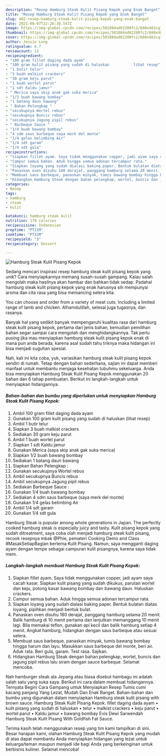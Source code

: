 ```yaml
---
description: "Resep Hamburg Steak Kulit Pisang Kepok yang Enak Banget"
title: "Resep Hamburg Steak Kulit Pisang Kepok yang Enak Banget"
slug: 402-resep-hamburg-steak-kulit-pisang-kepok-yang-enak-banget
date: 2021-08-07T22:26:38.547Z
image: https://img-global.cpcdn.com/recipes/501084ad62200fc2/680x482cq70/hamburg-steak-kulit-pisang-kepok-foto-resep-utama.jpg
thumbnail: https://img-global.cpcdn.com/recipes/501084ad62200fc2/680x482cq70/hamburg-steak-kulit-pisang-kepok-foto-resep-utama.jpg
cover: https://img-global.cpcdn.com/recipes/501084ad62200fc2/680x482cq70/hamburg-steak-kulit-pisang-kepok-foto-resep-utama.jpg
author: Jessie Long
ratingvalue: 4.7
reviewcount: 12
recipeingredient:
- "100 gram fillet daging dada ayam"
- "100 gram kulit pisang yang sudah di haluskan           lihat resep"
- "1 butir telur"
- "3 buah malkist crackers"
- "30 gram keju parut"
- "1 buah wortel parut"
- "1 sdt Kaldu jamur"
- " Merica saya skip anak gak suka merica"
- "1/2 buah bawang bombay"
- "1 batang daun bawang"
- " Bahan Pelengkap "
- "secukupnya Wortel rebus"
- "secukupnya Buncis rebus"
- "secukupnya Jagung pipil rebus"
- " Barbeque Sauce "
- "1/4 buah bawang bombay"
- "4 sdm saus barbeque saya merk del monte"
- "1/4 gelas belimbing Air"
- "1/4 sdt garam"
- "1/4 sdt gula"
recipeinstructions:
- "Siapkan fillet ayam. Saya tidak menggunakan copper, jadi ayam saya cacah kasar. Siapkan kulit pisang yang sudah dikukus, parutan wortel dan keju, potong kasar bawang bombay dan bawang daun. Haluskan crackers."
- "Campur semua bahan. Aduk hingga semua adonan tercampur rata."
- "Siapkan loyang yang sudah dialasi baking paper. Bentuk bulatan diatas loyang, pipihkan menjadi bentuk bulat."
- "Panaskan oven disuhu 180 derajat, panggang hamburg selama 20 menit. Balik hamburg di 10 menit pertama dan lanjutkan memanggang 10 menit lagi. Bila memakai teflon, gunakan api kecil dan balik hamburg setiap 4 menit. Angkat hamburg, hidangkan dengan saus barbeque atau sesuai selera."
- "Membuat saus barbeque, panaskan minyak, tumis bawang bombay hingga harum dan layu. Masukkan saus barbeque del monte, beri air. Aduk rata. Beri gula, garam. Test rasa. Sajikan."
- "Hidangkan Hamburg Steak dengan bahan pelengkap, wortel, buncis dan jagung pipil rebus lalu siram dengan sauce barbeque. Selamat mencoba."
categories:
- Resep
tags:
- hamburg
- steak
- kulit

katakunci: hamburg steak kulit 
nutrition: 179 calories
recipecuisine: Indonesian
preptime: "PT21M"
cooktime: "PT32M"
recipeyield: "3"
recipecategory: Dessert

---
```



![Hamburg Steak Kulit Pisang Kepok](https://img-global.cpcdn.com/recipes/501084ad62200fc2/680x482cq70/hamburg-steak-kulit-pisang-kepok-foto-resep-utama.jpg)

Sedang mencari inspirasi resep hamburg steak kulit pisang kepok yang unik? Cara menyiapkannya memang susah-susah gampang. Kalau salah mengolah maka hasilnya akan hambar dan bahkan tidak sedap. Padahal hamburg steak kulit pisang kepok yang enak harusnya sih mempunyai aroma dan cita rasa yang bisa memancing selera kita.

You can choose and order from a variety of meat cuts. Including a limited range of lamb and chicken. Alhamdulillah, selesai juga tugasnya, dan rasanya.

Banyak hal yang sedikit banyak mempengaruhi kualitas rasa dari hamburg steak kulit pisang kepok, pertama dari jenis bahan, kemudian pemilihan bahan segar sampai cara mengolah dan menghidangkannya. Tak perlu pusing jika mau menyiapkan hamburg steak kulit pisang kepok enak di mana pun anda berada, karena asal sudah tahu triknya maka hidangan ini bisa menjadi suguhan spesial.


Nah, kali ini kita coba, yuk, variasikan hamburg steak kulit pisang kepok sendiri di rumah. Tetap dengan bahan sederhana, sajian ini dapat memberi manfaat untuk membantu menjaga kesehatan tubuhmu sekeluarga. Anda bisa menyiapkan Hamburg Steak Kulit Pisang Kepok menggunakan 20 bahan dan 6 tahap pembuatan. Berikut ini langkah-langkah untuk menyiapkan hidangannya.

<!--inarticleads1-->

##### Bahan-bahan dan bumbu yang diperlukan untuk menyiapkan Hamburg Steak Kulit Pisang Kepok:

1. Ambil 100 gram fillet daging dada ayam
1. Gunakan 100 gram kulit pisang yang sudah di haluskan           (lihat resep)
1. Ambil 1 butir telur
1. Siapkan 3 buah malkist crackers
1. Sediakan 30 gram keju parut
1. Ambil 1 buah wortel parut
1. Siapkan 1 sdt Kaldu jamur
1. Gunakan  Merica (saya skip anak gak suka merica)
1. Siapkan 1/2 buah bawang bombay
1. Sediakan 1 batang daun bawang
1. Siapkan  Bahan Pelengkap :
1. Gunakan secukupnya Wortel rebus
1. Ambil secukupnya Buncis rebus
1. Ambil secukupnya Jagung pipil rebus
1. Sediakan  Barbeque Sauce :
1. Gunakan 1/4 buah bawang bombay
1. Sediakan 4 sdm saus barbeque (saya merk del monte)
1. Gunakan 1/4 gelas belimbing Air
1. Ambil 1/4 sdt garam
1. Gunakan 1/4 sdt gula


Hamburg Steak is popular among whole generations in Japan. The perfectly cooked hamburg steak is especially juicy and tasty. Kulit pisang kepok yang sudah ditreatment, saya coba olah menjadi hamburg steak kulit pisang, recook resepnya mbak @Phie, pemateri Cooking Demo and Class #MasakSetiapBagian bertema Kulit Pisang. Namun, saya mengganti daging ayam dengan tempe sebagai campuran kulit pisangnya, karena saya tidak mem. 

<!--inarticleads2-->

##### Langkah-langkah membuat Hamburg Steak Kulit Pisang Kepok:

1. Siapkan fillet ayam. Saya tidak menggunakan copper, jadi ayam saya cacah kasar. Siapkan kulit pisang yang sudah dikukus, parutan wortel dan keju, potong kasar bawang bombay dan bawang daun. Haluskan crackers.
1. Campur semua bahan. Aduk hingga semua adonan tercampur rata.
1. Siapkan loyang yang sudah dialasi baking paper. Bentuk bulatan diatas loyang, pipihkan menjadi bentuk bulat.
1. Panaskan oven disuhu 180 derajat, panggang hamburg selama 20 menit. Balik hamburg di 10 menit pertama dan lanjutkan memanggang 10 menit lagi. Bila memakai teflon, gunakan api kecil dan balik hamburg setiap 4 menit. Angkat hamburg, hidangkan dengan saus barbeque atau sesuai selera.
1. Membuat saus barbeque, panaskan minyak, tumis bawang bombay hingga harum dan layu. Masukkan saus barbeque del monte, beri air. Aduk rata. Beri gula, garam. Test rasa. Sajikan.
1. Hidangkan Hamburg Steak dengan bahan pelengkap, wortel, buncis dan jagung pipil rebus lalu siram dengan sauce barbeque. Selamat mencoba.


Nah hamburger steak ala Jepang atau biasa disebut hambagu ini adalah salah satu yang suka saya. Berikut ini cara dalam membuat hidangannya. Ternyata Begini Cara Gampang untuk Menyiapkan Resep Tumis cumi kacang panjang Yang Lezat, Mudah Dan Enak Banget. Bahan-bahan dan bumbu yang digunakan dalam menyiapkan Hamburg steak kulit pisang with brown sauce. Hamburg Steak Kulit Pisang Kepok. fillet daging dada ayam • kulit pisang yang sudah di haluskan • telur • malkist crackers • keju parut • wortel parut • Kaldu jamur • bawang bombay Evis Dewi Sarwendah Hamburg Steak Kulit Pisang With Goldfish Fat Sauce. 

Terima kasih telah menggunakan resep yang tim kami tampilkan di sini. Besar harapan kami, olahan Hamburg Steak Kulit Pisang Kepok yang mudah di atas dapat membantu Anda menyiapkan hidangan yang lezat untuk keluarga/teman maupun menjadi ide bagi Anda yang berkeinginan untuk berbisnis kuliner. Selamat mencoba!
